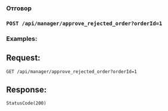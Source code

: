 ### Отговор

### `POST /api/manager/approve_rejected_order?orderId=1`

### Examples:

## Request:

```
GET /api/manager/approve_rejected_order?orderId=1
```

## Response:
```
StatusCode(200)